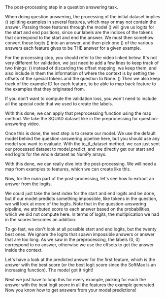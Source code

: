 The post-processing step in a question answering task.

When doing question answering, the processing of the initial dataset implies () splitting examples in several features, which may or may not contain the answer. Passing those features through the model () will give us logits for the start and end positions, since our labels are the indices of the tokens that correspond to the start and end the answer. We must then somehow convert those logits () into an answer, and then pick one () of the various answers each feature gives to be THE answer for a given example.

For the processing step, you should refer to the video linked below. It's not very different for validation, we just need to add a few lines to keep track of two things: () instead of discarding the offset mapping, we keep them, and also include in them the information of where the context is by setting the offsets of the special tokens and the question to None. () Then we also keep track of the example ID for each feature, to be able to map back feature to the examples that they originated from.

If you don't want to compute the validation loss, you won't need to include all the special code that we used to create the labels.

With this done, we can apply that preprocessing function using the map method. We take the SQUAD dataset like in the preprocessing for question-answering video.

Once this is done, the next step is to create our model. We use the default model behind the question-answering pipeline here, but you should use any model you want to evaluate. With the to_tf_dataset method, we can just sent our processed dataset to model.predict, and we directly get our start and end logits for the whole dataset as NumPy arrays.

With this done, we can really dive into the post-processing. We will need a map from examples to features, which we can create like this.

Now, for the main part of the post-processing, let's see how to extract an answer from the logits.

We could just take the best index for the start and end logits and be done, but if our model predicts something impossible, like tokens in the question, we will look at more of the logits. Note that in the question-answering pipeline, we attributed score to each answer based on the probabilities, which we did not compute here. In terms of logits, the multiplication we had in the scores becomes an addition.

To go fast, we don't look at all possible start and end logits, but the twenty best ones. We ignore the logits that spawn impossible answers or answer that are too long. As we saw in the preprocessing, the labels (0, 0) correspond to no answer, otherwise we use the offsets to get the answer inside the context.

Let's have a look at the predicted answer for the first feature, which is the answer with the best score (or the best logit score since the SoftMax is an increasing function). The model got it right!

Next we just have to loop this for every example, picking for each the answer with the best logit score in all the features the example generated. Now you know how to get answers from your model predictions!